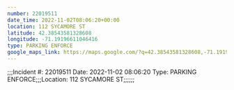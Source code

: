 ```yaml
---
number: 22019511
date_time: 2022-11-02T08:06:20+00:00
location: 112 SYCAMORE ST
latitude: 42.38543581328608
longitude: -71.19196611046416
type: PARKING ENFORCE
google_maps_link: https://maps.google.com/?q=42.38543581328608,-71.19196611046416
---
```


;;;Incident #: 22019511  Date: 2022-11-02 08:06:20   Type: PARKING ENFORCE;;;Location: 112 SYCAMORE ST;;;;;;
